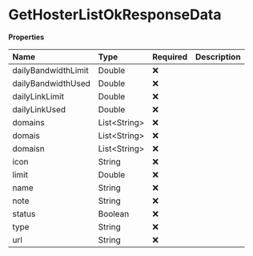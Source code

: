 # GetHosterListOkResponseData

**Properties**

| Name                | Type           | Required | Description |
| :------------------ | :------------- | :------- | :---------- |
| dailyBandwidthLimit | Double         | ❌       |             |
| dailyBandwidthUsed  | Double         | ❌       |             |
| dailyLinkLimit      | Double         | ❌       |             |
| dailyLinkUsed       | Double         | ❌       |             |
| domains             | List\<String\> | ❌       |             |
| domais              | List\<String\> | ❌       |             |
| domaisn             | List\<String\> | ❌       |             |
| icon                | String         | ❌       |             |
| limit               | Double         | ❌       |             |
| name                | String         | ❌       |             |
| note                | String         | ❌       |             |
| status              | Boolean        | ❌       |             |
| type                | String         | ❌       |             |
| url                 | String         | ❌       |             |
